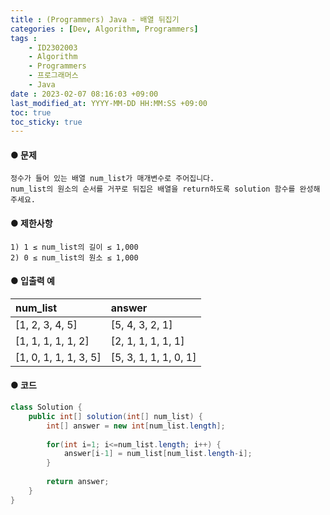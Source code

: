```yaml
---
title : (Programmers) Java - 배열 뒤집기
categories : [Dev, Algorithm, Programmers]
tags : 
    - ID2302003
    - Algorithm
    - Programmers 
    - 프로그래머스   
    - Java
date : 2023-02-07 08:16:03 +09:00
last_modified_at: YYYY-MM-DD HH:MM:SS +09:00
toc: true
toc_sticky: true
---
```


#### ● 문제

``` plaintext
정수가 들어 있는 배열 num_list가 매개변수로 주어집니다. 
num_list의 원소의 순서를 거꾸로 뒤집은 배열을 return하도록 solution 함수를 완성해주세요.
```

#### ● 제한사항

``` plaintext
1) 1 ≤ num_list의 길이 ≤ 1,000
2) 0 ≤ num_list의 원소 ≤ 1,000
```

#### ● 입출력 예

| num_list              | answer                |
| :-------------------- | :-------------------- |
| [1, 2, 3, 4, 5]       | [5, 4, 3, 2, 1]       |
| [1, 1, 1, 1, 1, 2]    | [2, 1, 1, 1, 1, 1]    |
| [1, 0, 1, 1, 1, 3, 5] | [5, 3, 1, 1, 1, 0, 1] |

#### ● 코드

``` java
class Solution {
    public int[] solution(int[] num_list) {
        int[] answer = new int[num_list.length];
        
        for(int i=1; i<=num_list.length; i++) {
            answer[i-1] = num_list[num_list.length-i];
        }
        
        return answer;
    }
}
``` 